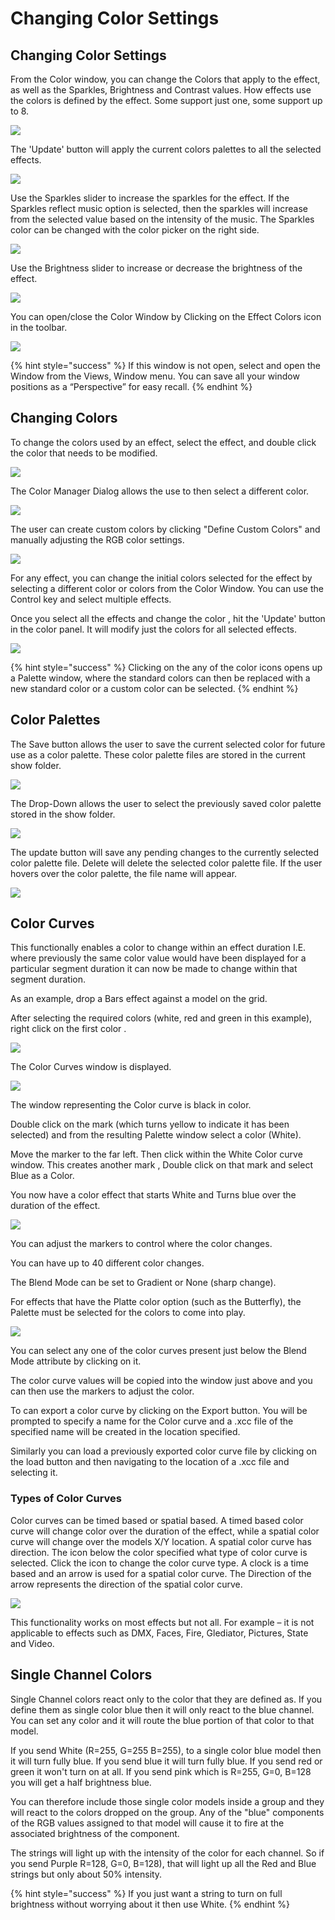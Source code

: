 # Changing Color Settings

## Changing Color Settings

From the Color window, you can change the Colors that apply to the effect, as well as the Sparkles, Brightness and Contrast values. How effects use the colors is defined by the effect. Some support just one, some support up to 8.

![](<../../../.gitbook/assets/image (233).png>)

The 'Update' button will apply the current colors palettes to all the selected effects.

![](<../../../.gitbook/assets/image (470).png>)

Use the Sparkles slider to increase the sparkles for the effect. If the Sparkles reflect music option is selected, then the sparkles will increase from the selected value based on the intensity of the music. The Sparkles color can be changed with the color picker on the right side.

![](<../../../.gitbook/assets/image (38).png>)

Use the Brightness slider to increase or decrease the brightness of the effect.

![](<../../../.gitbook/assets/image (894).png>)

You can open/close the Color Window by Clicking on the Effect Colors icon in the toolbar.

![](<../../../.gitbook/assets/image (19).png>)

{% hint style="success" %}
If this window is not open, select and open the Window from the Views, Window menu. You can save all your window positions as a “Perspective” for easy recall.
{% endhint %}

## Changing Colors

To change the colors used by an effect, select the effect, and double click the color that needs to be modified.

![](<../../../.gitbook/assets/image (773) (1).png>)

The Color Manager Dialog allows the use to then select a different color.

![](<../../../.gitbook/assets/image (38) (1).png>)

The user can create custom colors by clicking "Define Custom Colors" and manually adjusting the RGB color settings.

![](<../../../.gitbook/assets/image (251).png>)

For any effect, you can change the initial colors selected for the effect by selecting a different color or colors from the Color Window. You can use the Control key and select multiple effects.

Once you select all the effects and change the color , hit the 'Update' button in the color panel. It will modify just the colors for all selected effects.

![](<../../../.gitbook/assets/image (470).png>)

{% hint style="success" %}
Clicking on the any of the color icons opens up a Palette window, where the standard colors can then be replaced with a new standard color or a custom color can be selected.
{% endhint %}

## Color Palettes

The Save button allows the user to save the current selected color for future use as a color palette. These color palette files are stored in the current show folder.

![](<../../../.gitbook/assets/image (422).png>)

The Drop-Down allows the user to select the previously saved color palette stored in the show folder.

![](<../../../.gitbook/assets/image (442).png>)

The update button will save any pending changes to the currently selected color palette file. Delete will delete the selected color palette file. If the user hovers over the color palette, the file name will appear.

![](<../../../.gitbook/assets/image (141).png>)

## Color Curves

This functionally enables a color to change within an effect duration I.E. where previously the same color value would have been displayed for a particular segment duration it can now be made to change within that segment duration.

As an example, drop a Bars effect against a model on the grid.

After selecting the required colors (white, red and green in this example), right click on the first color .

![](<../../../.gitbook/assets/image (369).png>)

The Color Curves window is displayed.

![](../../../.gitbook/assets/base64eacafafa4c161559.png)

The window representing the Color curve is black in color.

Double click on the mark (which turns yellow to indicate it has been selected) and from the resulting Palette window select a color (White).

Move the marker to the far left. Then click within the White Color curve window. This creates another mark , Double click on that mark and select Blue as a Color.

You now have a color effect that starts White and Turns blue over the duration of the effect.

![](../../../.gitbook/assets/base64e91d72d6a28f41d0.png)

You can adjust the markers to control where the color changes.

You can have up to 40 different color changes.

The Blend Mode can be set to Gradient or None (sharp change).

For effects that have the Platte color option (such as the Butterfly), the Palette must be selected for the colors to come into play.

![](../../../.gitbook/assets/base64ad69768227d7616f.png)

You can select any one of the color curves present just below the Blend Mode attribute by clicking on it.

The color curve values will be copied into the window just above and you can then use the markers to adjust the color.

To can export a color curve by clicking on the Export button. You will be prompted to specify a name for the Color curve and a .xcc file of the specified name will be created in the location specified.

Similarly you can load a previously exported color curve file by clicking on the load button and then navigating to the location of a .xcc file and selecting it.

### Types of Color Curves

Color curves can be timed based or spatial based. A timed based color curve will change color over the duration of the effect, while a spatial color curve will change over the models X/Y location. A spatial color curve has direction. The icon below the color specified what type of color curve is selected. Click the icon to change the color curve type. A clock is a time based and an arrow is used for a spatial color curve. The Direction of the arrow represents the direction of the spatial color curve.

![](<../../../.gitbook/assets/image (673) (1).png>)

This functionality works on most effects but not all. For example – it is not applicable to effects such as DMX, Faces, Fire, Glediator, Pictures, State and Video.

## Single Channel Colors

Single Channel colors react only to the color that they are defined as. If you define them as single color blue then it will only react to the blue channel. You can set any color and it will route the blue portion of that color to that model.

If you send White (R=255, G=255 B=255), to a single color blue model then it will turn fully blue. If you send blue it will turn fully blue. If you send red or green it won't turn on at all. If you send pink which is R=255, G=0, B=128 you will get a half brightness blue.

You can therefore include those single color models inside a group and they will react to the colors dropped on the group. Any of the "blue" components of the RGB values assigned to that model will cause it to fire at the associated brightness of the component.

The strings will light up with the intensity of the color for each channel. So if you send Purple R=128, G=0, B=128), that will light up all the Red and Blue strings but only about 50% intensity.

{% hint style="success" %}
If you just want a string to turn on full brightness without worrying about it then use White.
{% endhint %}
